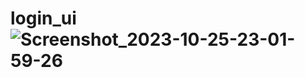# login_ui![Screenshot_2023-10-25-23-01-59-26](https://github.com/monirul4213/login_ui/assets/67575381/86de19ee-fcdf-421d-b09a-7d353370e331)
